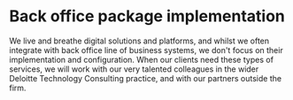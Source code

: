 # Back office package implementation

We live and breathe digital solutions and platforms, and whilst we often integrate with back office line of business systems, we don't focus on their implementation and configuration. When our clients need these types of services, we will work with our very talented colleagues in the wider Deloitte Technology Consulting practice, and with our partners outside the firm.
